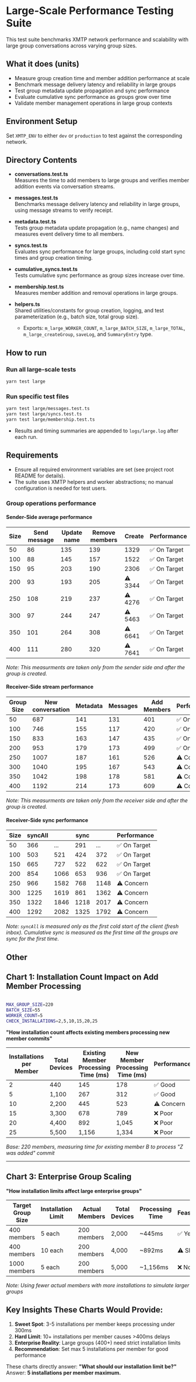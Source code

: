 # Large-Scale Performance Testing Suite

This test suite benchmarks XMTP network performance and scalability with large group conversations across varying group sizes.

## What it does (units)

- Measure group creation time and member addition performance at scale
- Benchmark message delivery latency and reliability in large groups
- Test group metadata update propagation and sync performance
- Evaluate cumulative sync performance as groups grow over time
- Validate member management operations in large group contexts

## Environment Setup

Set `XMTP_ENV` to either `dev` or `production` to test against the corresponding network.

## Directory Contents

- **conversations.test.ts**  
  Measures the time to add members to large groups and verifies member addition events via conversation streams.

- **messages.test.ts**  
  Benchmarks message delivery latency and reliability in large groups, using message streams to verify receipt.

- **metadata.test.ts**  
  Tests group metadata update propagation (e.g., name changes) and measures event delivery time to all members.

- **syncs.test.ts**  
  Evaluates sync performance for large groups, including cold start sync times and group creation timing.

- **cumulative_syncs.test.ts**  
  Tests cumulative sync performance as group sizes increase over time.

- **membership.test.ts**  
  Measures member addition and removal operations in large groups.

- **helpers.ts**  
  Shared utilities/constants for group creation, logging, and test parameterization (e.g., batch size, total group size).
  - Exports: `m_large_WORKER_COUNT`, `m_large_BATCH_SIZE`, `m_large_TOTAL`, `m_large_createGroup`, `saveLog`, and `SummaryEntry` type.

## How to run

### Run all large-scale tests

```bash
yarn test large
```

### Run specific test files

```bash
yarn test large/messages.test.ts
yarn test large/syncs.test.ts
yarn test large/membership.test.ts
```

- Results and timing summaries are appended to `logs/large.log` after each run.

## Requirements

- Ensure all required environment variables are set (see project root README for details).
- The suite uses XMTP helpers and worker abstractions; no manual configuration is needed for test users.

### Group operations performance

#### Sender-Side average performance

| Size | Send message | Update name | Remove members | Create  | Performance  |
| ---- | ------------ | ----------- | -------------- | ------- | ------------ |
| 50   | 86           | 135         | 139            | 1329    | ✅ On Target |
| 100  | 88           | 145         | 157            | 1522    | ✅ On Target |
| 150  | 95           | 203         | 190            | 2306    | ✅ On Target |
| 200  | 93           | 193         | 205            | ⚠️ 3344 | ✅ On Target |
| 250  | 108          | 219         | 237            | ⚠️ 4276 | ✅ On Target |
| 300  | 97           | 244         | 247            | ⚠️ 5463 | ✅ On Target |
| 350  | 101          | 264         | 308            | ⚠️ 6641 | ✅ On Target |
| 400  | 111          | 280         | 320            | ⚠️ 7641 | ✅ On Target |

_Note: This measurments are taken only from the sender side and after the group is created._

#### Receiver-Side stream performance

| Group Size | New conversation | Metadata | Messages | Add Members | Performance  |
| ---------- | ---------------- | -------- | -------- | ----------- | ------------ |
| 50         | 687              | 141      | 131      | 401         | ✅ On Target |
| 100        | 746              | 155      | 117      | 420         | ✅ On Target |
| 150        | 833              | 163      | 147      | 435         | ✅ On Target |
| 200        | 953              | 179      | 173      | 499         | ✅ On Target |
| 250        | 1007             | 187      | 161      | 526         | ⚠️ Concern   |
| 300        | 1040             | 195      | 167      | 543         | ⚠️ Concern   |
| 350        | 1042             | 198      | 178      | 581         | ⚠️ Concern   |
| 400        | 1192             | 214      | 173      | 609         | ⚠️ Concern   |

_Note: This measurments are taken only from the receiver side and after the group is created._

#### Receiver-Side sync performance

| Size | syncAll |      | sync |      | Performance  |
| ---- | ------- | ---- | ---- | ---- | ------------ |
| 50   | 366     | ...  | 291  | ...  | ✅ On Target |
| 100  | 503     | 521  | 424  | 372  | ✅ On Target |
| 150  | 665     | 727  | 522  | 622  | ✅ On Target |
| 200  | 854     | 1066 | 653  | 936  | ✅ On Target |
| 250  | 966     | 1582 | 768  | 1148 | ⚠️ Concern   |
| 300  | 1225    | 1619 | 861  | 1362 | ⚠️ Concern   |
| 350  | 1322    | 1846 | 1218 | 2017 | ⚠️ Concern   |
| 400  | 1292    | 2082 | 1325 | 1792 | ⚠️ Concern   |

_Note: `syncAll` is measured only as the first cold start of the client (fresh inbox). Cumulative sync is measured as the first time all the groups are sync for the first time._

## Other

## Chart 1: Installation Count Impact on Add Member Processing

```bash

MAX_GROUP_SIZE=220
BATCH_SIZE=55
WORKER_COUNT=5
CHECK_INSTALLATIONS=2,5,10,15,20,25
```

**"How installation count affects existing members processing new member commits"**

| Installations per Member | Total Devices | Existing Member Processing Time (ms) | New Member Processing Time (ms) | Performance |
| ------------------------ | ------------- | ------------------------------------ | ------------------------------- | ----------- |
| 2                        | 440           | 145                                  | 178                             | ✅ Good     |
| 5                        | 1,100         | 267                                  | 312                             | ✅ Good     |
| 10                       | 2,200         | 445                                  | 523                             | ⚠️ Concern  |
| 15                       | 3,300         | 678                                  | 789                             | ❌ Poor     |
| 20                       | 4,400         | 892                                  | 1,045                           | ❌ Poor     |
| 25                       | 5,500         | 1,156                                | 1,334                           | ❌ Poor     |

_Base: 220 members, measuring time for existing member B to process "Z was added" commit_

---

## Chart 3: Enterprise Group Scaling

**"How installation limits affect large enterprise groups"**

| Target Group Size | Installation Limit | Actual Members | Total Devices | Processing Time | Feasible? |
| ----------------- | ------------------ | -------------- | ------------- | --------------- | --------- |
| 400 members       | 5 each             | 200 members    | 2,000         | ~445ms          | ✅ Yes    |
| 400 members       | 10 each            | 200 members    | 4,000         | ~892ms          | ⚠️ Slow   |
| 1000 members      | 5 each             | 200 members    | 5,000         | ~1,156ms        | ❌ No     |

_Note: Using fewer actual members with more installations to simulate larger groups_

## Key Insights These Charts Would Provide:

1. **Sweet Spot**: 3-5 installations per member keeps processing under 300ms
2. **Hard Limit**: 10+ installations per member causes >400ms delays
3. **Enterprise Reality**: Large groups (400+) need strict installation limits
4. **Recommendation**: Set max 5 installations per member for good performance

These charts directly answer: **"What should our installation limit be?"** Answer: **5 installations per member maximum.**

